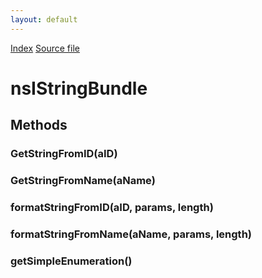 ```yaml
---
layout: default
---
```

<div id='links'><a href="../index.html">Index</a>
<a href="http://dxr.mozilla.org/mozilla-central/source/intl/strres/nsIStringBundle.idl">Source file</a>
</div>

# nsIStringBundle #

## Methods ##

### GetStringFromID(aID) ###

### GetStringFromName(aName) ###

### formatStringFromID(aID, params, length) ###

### formatStringFromName(aName, params, length) ###

### getSimpleEnumeration() ###
